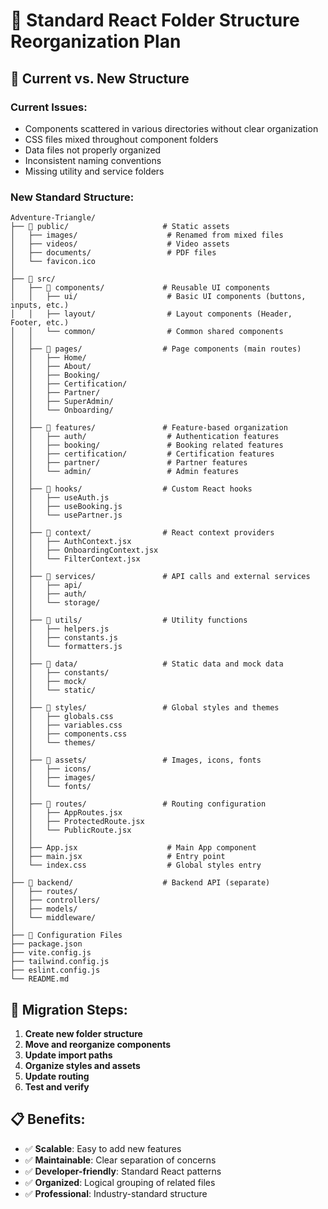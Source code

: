 # 📁 Standard React Folder Structure Reorganization Plan

## 🎯 **Current vs. New Structure**

### **Current Issues:**
- Components scattered in various directories without clear organization
- CSS files mixed throughout component folders
- Data files not properly organized
- Inconsistent naming conventions
- Missing utility and service folders

### **New Standard Structure:**

```
Adventure-Triangle/
├── 📁 public/                     # Static assets
│   ├── images/                    # Renamed from mixed files
│   ├── videos/                    # Video assets
│   ├── documents/                 # PDF files
│   └── favicon.ico
│
├── 📁 src/
│   ├── 📁 components/             # Reusable UI components
│   │   ├── ui/                    # Basic UI components (buttons, inputs, etc.)
│   │   ├── layout/                # Layout components (Header, Footer, etc.)
│   │   └── common/                # Common shared components
│   │
│   ├── 📁 pages/                  # Page components (main routes)
│   │   ├── Home/
│   │   ├── About/
│   │   ├── Booking/
│   │   ├── Certification/
│   │   ├── Partner/
│   │   ├── SuperAdmin/
│   │   └── Onboarding/
│   │
│   ├── 📁 features/               # Feature-based organization
│   │   ├── auth/                  # Authentication features
│   │   ├── booking/               # Booking related features
│   │   ├── certification/         # Certification features
│   │   ├── partner/               # Partner features
│   │   └── admin/                 # Admin features
│   │
│   ├── 📁 hooks/                  # Custom React hooks
│   │   ├── useAuth.js
│   │   ├── useBooking.js
│   │   └── usePartner.js
│   │
│   ├── 📁 context/                # React context providers
│   │   ├── AuthContext.jsx
│   │   ├── OnboardingContext.jsx
│   │   └── FilterContext.jsx
│   │
│   ├── 📁 services/               # API calls and external services
│   │   ├── api/
│   │   ├── auth/
│   │   └── storage/
│   │
│   ├── 📁 utils/                  # Utility functions
│   │   ├── helpers.js
│   │   ├── constants.js
│   │   └── formatters.js
│   │
│   ├── 📁 data/                   # Static data and mock data
│   │   ├── constants/
│   │   ├── mock/
│   │   └── static/
│   │
│   ├── 📁 styles/                 # Global styles and themes
│   │   ├── globals.css
│   │   ├── variables.css
│   │   ├── components.css
│   │   └── themes/
│   │
│   ├── 📁 assets/                 # Images, icons, fonts
│   │   ├── icons/
│   │   ├── images/
│   │   └── fonts/
│   │
│   ├── 📁 routes/                 # Routing configuration
│   │   ├── AppRoutes.jsx
│   │   ├── ProtectedRoute.jsx
│   │   └── PublicRoute.jsx
│   │
│   ├── App.jsx                    # Main App component
│   ├── main.jsx                   # Entry point
│   └── index.css                  # Global styles entry
│
├── 📁 backend/                    # Backend API (separate)
│   ├── routes/
│   ├── controllers/
│   ├── models/
│   └── middleware/
│
├── 📄 Configuration Files
├── package.json
├── vite.config.js
├── tailwind.config.js
├── eslint.config.js
└── README.md
```

## 🔄 **Migration Steps:**

1. **Create new folder structure**
2. **Move and reorganize components**
3. **Update import paths**
4. **Organize styles and assets**
5. **Update routing**
6. **Test and verify**

## 📋 **Benefits:**

- ✅ **Scalable**: Easy to add new features
- ✅ **Maintainable**: Clear separation of concerns
- ✅ **Developer-friendly**: Standard React patterns
- ✅ **Organized**: Logical grouping of related files
- ✅ **Professional**: Industry-standard structure
